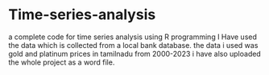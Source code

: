 # Time-series-analysis
a complete code for time series analysis using R programming
I Have used the data which is collected from a local bank database.
the data i used was gold and platinum prices in tamilnadu from 2000-2023
i have also uploaded the whole project as a word file.
